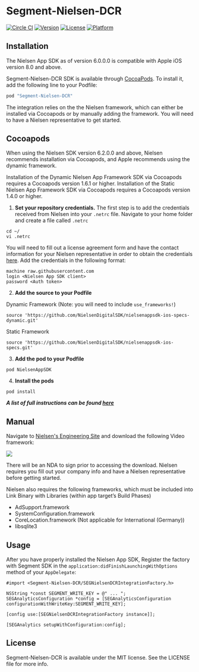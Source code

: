 # Segment-Nielsen-DCR

[![Circle CI](https://circleci.com/gh/segment-integrations/analytics-ios-integration-nielsen-dcr.svg?style=svg&circle-token=9df3a0f8385bd1f43655f79cf649035cfe538035)](https://circleci.com/gh/segment-integrations/analytics-ios-integration-nielsen-dcr)
[![Version](https://img.shields.io/cocoapods/v/Segment-Nielsen-DCR.svg?style=flat)](http://cocoapods.org/pods/Segment-Nielsen-DCR)
[![License](https://img.shields.io/cocoapods/l/Segment-Nielsen-DCR.svg?style=flat)](http://cocoapods.org/pods/Segment-Nielsen-DCR)
[![Platform](https://img.shields.io/cocoapods/p/Segment-Nielsen-DCR.svg?style=flat)](http://cocoapods.org/pods/Segment-Nielsen-DCR)

## Installation

The Nielsen App SDK as of version 6.0.0.0 is compatible with Apple iOS version 8.0 and above.

Segment-Nielsen-DCR SDK is available through [CocoaPods](http://cocoapods.org). To install
it, add the following line to your Podfile:

```ruby
pod "Segment-Nielsen-DCR"
```

The integration relies on the the Nielsen framework, which can either be installed via Cocoapods or by manually adding the framework. You will need to have a Nielsen representative to get started.

## Cocoapods

When using the Nielsen SDK version 6.2.0.0 and above, Nielsen recommends installation via Cocoapods, and Apple recommends using the dynamic framework.

Installation of the Dynamic Nielsen App Framework SDK via Cocoapods requires a Cocoapods version 1.6.1 or higher. Installation of the Static Nielsen App Framework SDK via Cocoapods requires a Cocoapods version 1.4.0 or higher.

1. **Set your repository credentials.** The first step is to add the credentials received from Nielsen into your `.netrc` file. Navigate to your home folder and create a file called `.netrc`
```
cd ~/
vi .netrc
```
You will need to fill out a license agreement form and have the contact information for your Nielsen representative in order to obtain the credentials [here](https://engineeringportal.nielsen.com/docs/Special:Downloads). Add the credentials in the following format:
```
machine raw.githubusercontent.com
login <Nielsen App SDK client>
password <Auth token>
```

2. **Add the source to your Podfile**

  Dynamic Framework (Note: you will need to include `use_frameworks!`)
```
source 'https://github.com/NielsenDigitalSDK/nielsenappsdk-ios-specs-dynamic.git'
```
Static Framework
```
source 'https://github.com/NielsenDigitalSDK/nielsenappsdk-ios-specs.git'
```

3. **Add the pod to your Podfile**

  `pod NielsenAppSDK`

4. **Install the pods**

  `pod install`

***A list of full instructions can be found [here](https://engineeringportal.nielsen.com/docs/Digital_Measurement_iOS_Artifactory_Guide)***

## Manual

Navigate to [Nielsen's Engineering Site](https://engineeringportal.nielsen.com/docs/Main_Page) and download the following Video framework:

![](http://g.recordit.co/IvvLm8oAY2.gif)

There will be an NDA to sign prior to accessing the download. Nielsen requires you fill out your company info and have a Nielsen representative before getting started.

Nielsen also requires the following frameworks, which must be included into Link Binary with Libraries (within app target’s Build Phases)
  - AdSupport.framework
  - SystemConfiguration.framework
  - CoreLocation.framework (Not applicable for International (Germany))
  - libsqlite3

## Usage

After you have properly installed the Nielsen App SDK, Register the factory with Segment SDK in the `application:didFinishLaunchingWithOptions`  method of your `AppDelegate`:

`#import <Segment-Nielsen-DCR/SEGNielsenDCRIntegrationFactory.h>`


```
NSString *const SEGMENT_WRITE_KEY = @" ... ";
SEGAnalyticsConfiguration *config = [SEGAnalyticsConfiguration configurationWithWriteKey:SEGMENT_WRITE_KEY];

[config use:[SEGNielsenDCRIntegrationFactory instance]];

[SEGAnalytics setupWithConfiguration:config];
```

## License

Segment-Nielsen-DCR is available under the MIT license. See the LICENSE file for more info.

